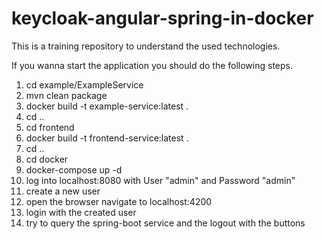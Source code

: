 # keycloak-angular-spring-in-docker

This is a training repository to understand the used technologies.

If you wanna start the application you should do the following steps.

1. cd example/ExampleService
2. mvn clean package
3. docker build -t example-service:latest .
4. cd ..
5. cd frontend
6. docker build -t frontend-service:latest .
7. cd ..
8. cd docker
9.  docker-compose up -d
10.  log into localhost:8080 with User "admin" and Password "admin"
11.  create a new user
12.  open the browser navigate to localhost:4200
13.  login with the created user
14.  try to query the spring-boot service and the logout with the buttons
